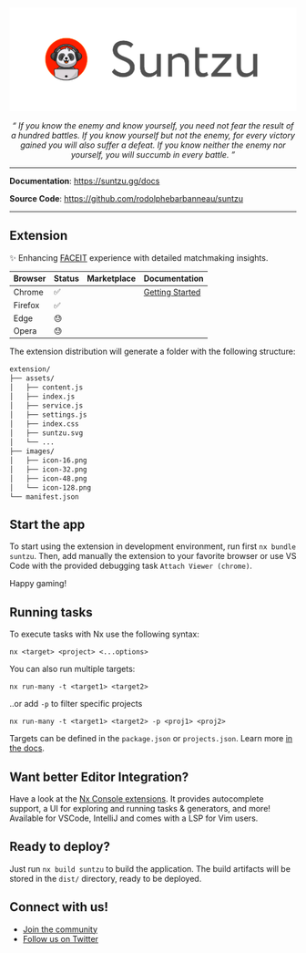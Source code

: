 <p align="center">
  <a href="https://suntzu.gg"><img src="./docs/assets/banner.png" alt="Suntzu"></a>
</p>
<p align="center">
    <em>“ If you know the enemy and know yourself, you need not fear the result of a hundred battles. If you know yourself but not the enemy, for every victory gained you will also suffer a defeat. If you know neither the enemy nor yourself, you will succumb in every battle. ”</em>
</p>

---

**Documentation**: <a href="https://suntzu.gg/docs" target="_blank">https://suntzu.gg/docs</a>

**Source Code**: <a href="https://github.com/rodolphebarbanneau/suntzu" target="_blank">https://github.com/rodolphebarbanneau/suntzu</a>

---

## Extension

✨ Enhancing [FACEIT](https://www.faceit.com) experience with detailed matchmaking insights.

| Browser | Status | Marketplace | Documentation |
| ------- | ------ | ----------- | ------------- |
| Chrome  | ✅ | | [Getting Started](https://developer.chrome.com/docs/extensions/mv3/getstarted) |
| Firefox | ✅ | | |
| Edge    | 😓 | | |
| Opera   | 😓 | | |

The extension distribution will generate a folder with the following structure:
```
extension/
├── assets/
│   ├── content.js
│   ├── index.js
│   ├── service.js
│   ├── settings.js
│   ├── index.css
│   ├── suntzu.svg
│   └── ...
├── images/
│   ├── icon-16.png
│   ├── icon-32.png
│   ├── icon-48.png
│   └── icon-128.png
└── manifest.json
```

## Start the app 

To start using the extension in development environment, run first `nx bundle suntzu`. Then, add manually the extension to your favorite browser or use VS Code with the provided debugging task `Attach Viewer (chrome)`.

Happy gaming!

## Running tasks

To execute tasks with Nx use the following syntax:

```
nx <target> <project> <...options>
```

You can also run multiple targets:

```
nx run-many -t <target1> <target2>
```

..or add `-p` to filter specific projects

```
nx run-many -t <target1> <target2> -p <proj1> <proj2>
```

Targets can be defined in the `package.json` or `projects.json`. Learn more [in the docs](https://nx.dev/core-features/run-tasks).

## Want better Editor Integration?

Have a look at the [Nx Console extensions](https://nx.dev/nx-console). It provides autocomplete support, a UI for exploring and running tasks & generators, and more! Available for VSCode, IntelliJ and comes with a LSP for Vim users.

## Ready to deploy?

Just run `nx build suntzu` to build the application. The build artifacts will be stored in the `dist/` directory, ready to be deployed.

## Connect with us!

- [Join the community](https://www.reddit.com/r/suntzugg)
- [Follow us on Twitter](https://twitter.com/suntzugg)
